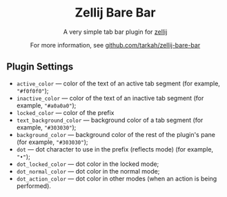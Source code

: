 <div align="center">

# Zellij Bare Bar

A very simple tab bar plugin for [zellij](https://github.com/zellij-org/zellij)

For more information, see
[github.com/tarkah/zellij-bare-bar](https://github.com/tarkah/zellij-bare-bar)

</div>

## Plugin Settings

- `active_color` &mdash; color of the text of an active tab segment
(for example, `"#f0f0f0"`);
- `inactive_color` &mdash; color of the text of an inactive tab segment
(for example, `"#a0a0a0"`);
- `locked_color` &mdash; color of the prefix
- `text_background_color` &mdash; background color of a tab segment
(for example, `"#303030"`);
- `background_color` &mdash; background color of the rest of the plugin's
pane (for example, `"#303030"`);
- `dot` &mdash; dot character to use in the prefix (reflects mode)
(for example, `"•"`);
- `dot_locked_color` &mdash; dot color in the locked mode;
- `dot_normal_color` &mdash; dot color in the normal mode;
- `dot_action_color` &mdash; dot color in other modes (when an action
is being performed).

